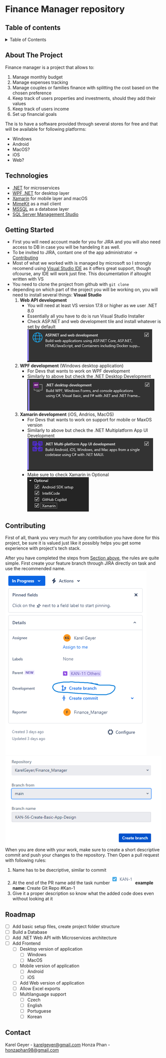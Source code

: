 # Finance Manager repository

## Table of contents

<details>
  <summary>Table of Contents</summary>
  <ol>
    <li><a href="#about-the-project">About the project</a></li>
    <li><a href="#technologies">Technologies</a></li>
    <li><a href="#getting-started">Getting Started</a></li>
    <li><a href="#contributing">Contributing</a></li>
    <li><a href="#roadmap">Roadmap</a></li>
    <li><a href="#contact">Contact</a></li>
  </ol>
</details>

## About The Project

Finance manager is a project that allows to:

1.  Manage monthly budget
2.  Manage expenses tracking
3.  Manage couples or families finance with splitting the cost based on the chosen preference
4.  Keep track of users properties and investments, should they add their values
5.  Keep track of users income
6.  Set up financial goals

The is to have a software provided through several stores for free and that will be available for following platforms:

- Windows
- Android
- MacOS?
- iOS
- Web?

## Technologies

- [.NET](https://dotnet.microsoft.com/en-us/) for microservices
- [WPF .NET](https://learn.microsoft.com/en-us/dotnet/desktop/wpf/?view=netdesktop-8.0) for desktop layer
- [Xamarin](https://learn.microsoft.com/cs-cz/xamarin/get-started/what-is-xamarin) for mobile layer and macOS
- [MimeKit](https://mimekit.net/) as a mail client
- [MSSQL](https://www.microsoft.com/cs-cz/sql-server/sql-server-2019) as a database layer
- [SQL Server Management Studio](https://learn.microsoft.com/en-us/sql/ssms/sql-server-management-studio-ssms?view=sql-server-ver16)

## Getting Started

- First you will need account made for you for JIRA and you will also need access to DB in case you will be handeling it as well.
- To be invited to JIRA, contant one of the app administrator -> <a href="#contributing">Contributing</a>
- Most of what we worked with is managed by microsoft so I strongly recomend using [Visual Studio IDE](https://visualstudio.microsoft.com/) as it offers great support, though ofcourse, any IDE will work just fine. This documentation if altought written with VS
- You need to clone the project from github with `git clone`
- depending on which part of the project you will be working on, you will need to install several things:
  <strong>Visual Studio</strong>
  1. <strong>Web API development</strong>
     - You will need at least VS version 17.8 or higher as we user .NET 8.0
     - Essentially all you have to do is run Visual Studio Installer
     - Check ASP.NET and web development tile and install whatever is set by default
       ![web api tab](assets/images/web-api-development.png)
  2. <strong>WPF development</strong> (Windows desktop application)
     - For Devs that wants to work on WPF development
     - Similarly to above but check the .NET Desktop Development
       ![WPF app tab](assets/images/wpf-desktop-tab.png)
  3. <strong>Xamarin development</strong> (iOS, Andrios, MacOS)
     - For Devs that wants to work on support for mobile or MaxOS version
     - Similarly to above but check the .NET Multiplatform App UI Development
       ![multiplatform app tab](assets/images/multiplatform-tab.png)
     - Make sure to check Xamarin in Optional
       ![optional multiplatform app tab](assets/images/multiplatform-optional-tab.png)

## Contributing

First of all, thank you very much for any contribution you have done for this project, be sure it is valued just like it possibly helps you get some experience with project's tech stack.

After you have completed the steps from <a href="#getting-started">Section above</a>, the rules are quite simple. First create your feature branch through JIRA directly on task and use the recommended name.
![alt text](assets/images/jira-task-view.png) ![alt text](assets/images/jira-branch-creation.png)
When you are done with your work, make sure to create a short descriptive commit and push your changes to the repository.
Then Open a pull request with following rules:

1. Name has to be dsecriptive, similar to commit
2. At the end of the PR name add the task number
   ![alt text](assets/images/jira-task-name.png)
   <strong>example name</strong>: Create Git Repo #Kan-1
3. Give it a proper description so know what the added code does even without looking at it

## Roadmap

- [ ] Add basic setup files, create project folder structure
- [ ] Build a Database
- [ ] Add .NET Web API with Microservices architecture
- [ ] Add Frontend
  - [ ] Desktop version of application
    - [ ] Windows
    - [ ] MacOS
  - [ ] Mobile version of application
    - [ ] Android
    - [ ] iOS
  - [ ] Add Web version of application
  - [ ] Allow Excel exports
  - [ ] Multilanguage support
    - [ ] Czech
    - [ ] English
    - [ ] Portuguese
    - [ ] Korean

## Contact

Karel Geyer - karelgeyer@gmail.com
Honza Phan - honzaphan98@gmail.com
